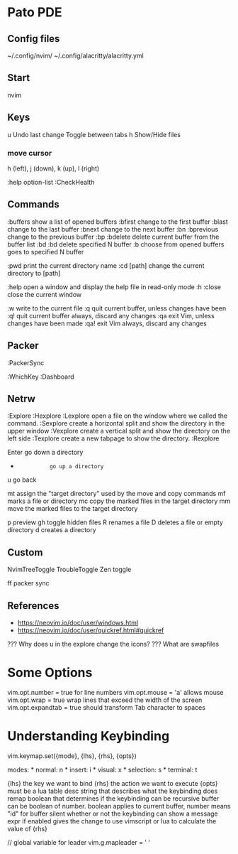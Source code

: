 # Pato PDE

## Config files
~/.config/nvim/
~/.config/alacritty/alacritty.yml

## Start
nvim

## Keys
<ESC> u			Undo last change
<CTRL> <tab>	Toggle between tabs
<SHIFT> h		Show/Hide files

### move cursor
h (left), j (down), k (up), l (right)

:help option-list
:CheckHealth


## Commands
:buffers		show a list of opened buffers
:bfirst			change to the first buffer
:blast			change to the last buffer
:bnext			change to the next buffer
	:bn
:bprevious		change to the previous buffer
	:bp
:bdelete		delete current buffer from the buffer list
	:bd
	:bd <N>			delete specified N buffer
:b <TAB>		choose from opened buffers
<N> <CTRL-6>	goes to specified N buffer

:pwd			print the current directory name
:cd [path]		change the current directory to [path]

:help			open a window and display the help file in read-only mode
	:h
:close			close the current window


:w				write to the current file
:q				quit current buffer, unless changes have been
:q!				quit current buffer always, discard any changes
:qa				exit Vim, unless changes have been made
:qa!			exit Vim always, discard any changes


## Packer
:PackerSync

:WhichKey
:Dashboard

## Netrw
:Explore
:Hexplore
:Lexplore		open a file on the window where we called the command.
:Sexplore		create a horizontal split and show the directory in the upper window
:Vexplore		create a vertical split and show the directory on the left side
:Texplore		create a new tabpage to show the directory.
:Rexplore

Enter			go down a directory
-				go up a directory
u				go back

mt				assign the "target directory" used by the move and copy commands
mf				marks a file or directory
mc				copy the marked files in the target directory
mm				move the marked files to the target directory

p				preview
gh				toggle hidden files
R				renames a file
D				deletes a file or empty directory
d				creates a directory


## Custom

<F3>			NvimTreeToggle
<F4>			TroubleToggle
<F11>			Zen toggle

<leader> ff		packer sync


## References
* https://neovim.io/doc/user/windows.html
* https://neovim.io/doc/user/quickref.html#quickref


??? Why does u in the explore change the icons?
??? What are swapfiles


# Some Options
vim.opt.number = true			for line numbers
vim.opt.mouse = 'a'				allows mouse
vim.opt.wrap = true				wrap lines that exceed the width of the screen
vim.opt.expandtab = true		should transform Tab character to spaces


# Understanding Keybinding
vim.keymap.set({mode}, {lhs}, {rhs}, {opts})

modes:
	* normal:		n
	* insert:		i
	* visual:		x
	* selection:	s
	* terminal:		t

{lhs}		the key we want to bind
{rhs}		the action we want to execute
{opts}		must be a lua table
	desc		string that describes what the keybinding does
	remap		boolean that determines if the keybinding can be recursive
	buffer		can be boolean of number. boolean applies to current buffer, number means "id" for buffer
	silent		whether or not the keybinding can show a message
	expr		if enabled gives the change to use vimscript or lua to calculate the value of {rhs}

// global variable for leader
vim.g.mapleader = ' '

